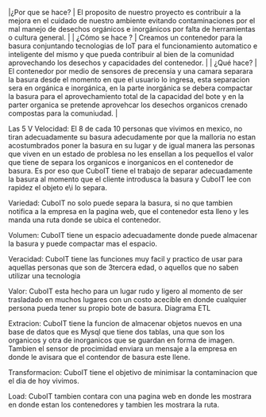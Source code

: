 |¿Por que se hace? | El proposito de nuestro proyecto es contribuir a la mejora en el cuidado de nuestro ambiente evitando contaminaciones por el mal manejo de desechos orgánicos e inorgánicos por falta de herramientas o cultura general. |
| ¿Cómo se hace ? | Creamos un contenedor para la basura conjuntando tecnologias de IoT para el funcionamiento automatico e inteligente del mismo y que pueda contribuir al bien de la comunidad aprovechando los desechos y capacidades del contenedor. |
| ¿Qué hace? | El contenedor por medio de sensores de precensia y una camara separara la basura desde el momento en que el usuario lo ingresa, esta separacion sera en orgánica e inorgánica, en la parte inorgánica se debera compactar la basura para el aprovechamiento total de la capacidad del bote y en la parter organica se pretende aprovehcar los desechos organicos crenado compostas para la comuniudad. |







Las 5 V
Velocidad: El 8 de cada 10 personas que vivimos en mexico, no tiran 
adecuadamente su basura adecudamente por que la malloria no estan acostumbrados
poner la basura en su lugar y de igual manera las personas que
viven en un estado de problesa no les ensellan a los pequellos el valor que
tiene de separa los organicos e inorganicos en el contenedor de basura. Es 
por eso que CuboIT tiene el trabajo de separar adecuadamente la basura al 
momento que el cliente introdusca la basura y CuboIT lee con rapidez el objeto
e\i lo separa. 

Variedad: CuboIT no solo puede separa la basura, si no que tambien notifica 
a la empresa en la pagina web, que el contenedor esta lleno y les manda una ruta 
donde se ubica el contenedor.

Volumen: CuboIT tiene un espacio adecuadamente donde puede almacenar la basura 
y puede compactar mas el espacio.

Veracidad: CuboIT tiene las funciones muy facil y practico de usar para aquellas 
personas que son de 3tercera edad, o aquellos que no saben utilizar una tecnologia

Valor: CuboIT esta hecho para un lugar rudo y ligero al momento de ser trasladado 
en muchos lugares con un costo acecible en donde cualquier persona pueda tener
su propio bote de basura.
Diagrama ETL

Extracion: CuboIT tiene la funcion de almacenar objetos nuevos en una base de 
datos que es Mysql que tiene dos tablas, una que son los organicos y otra de 
inorganicos que se guardan en forma de imagen.
Tambien el sensor de procimidad enviara un mensaje a la empresa en donde le 
avisara que el contendor de basura este llene.

Transformacion: CuboIT tiene el objetivo de minimisar la contaminacion que el 
dia de hoy vivimos.

Load: CuboIT tambien contara con una pagina web en donde les mostrara en donde 
estan los contenedores y tambien les mostrara la ruta.  
